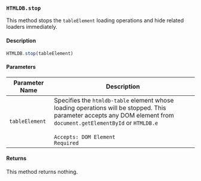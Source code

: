 ### `HTMLDB.stop`

This method stops the `tableElement` loading operations and hide related loaders immediately.

#### Description

```javascript
HTMLDB.stop(tableElement)
```

#### Parameters

| Parameter Name             | Description                               |
| -------------------------- | ----------------------------------------- |
| `tableElement` | Specifies the `htmldb-table` element whose loading operations will be stopped. This parameter accepts any DOM element from `document.getElementById` or `HTMLDB.e`<br><br>`Accepts: DOM Element`<br>`Required` |

#### Returns

This method returns nothing.